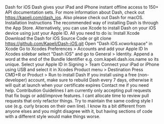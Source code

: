Dash for iOS Dash gives your iPad and iPhone instant offline access to 150+ API documentation sets. For more information about Dash, check out https://kapeli.com/dash_ios. Also please check out Dash for macOS. Installation Instructions The recommended way of installing Dash is through the App Store. Alternatively, you can use Xcode to install Dash on your iOS device using just your Apple ID. All you need to do is: Install Xcode Download the Dash for iOS Source Code or git clone https://github.com/Kapeli/Dash-iOS.git Open "Dash iOS.xcworkspace" in Xcode Go to Xcodes Preferences > Accounts and add your Apple ID In Xcodes sidebar select "Dash iOS" and go to General > Identity. Append a word at the end of the Bundle Identifier e.g. com.kapeli.dash.ios.name so its unique. Select your Apple ID in Signing > Team Connect your iPad or iPhone using USB and select it in Xcodes Product menu > Destination Press CMD+R or Product > Run to install Dash If you install using a free (non-developer) account, make sure to rebuild Dash every 7 days, otherwise it will quit at launch when your certificate expires Contact me if you need help. Contribution Guidelines I am currently only accepting pull requests that fix bugs or add/improve features. I cant allocate time to review pull requests that only refactor things. Try to maintain the same coding style I use (e.g. curly braces on their own line). I know its a bit different from anyone elses and you might disagree with it, but having sections of code with a different style would make things worse.